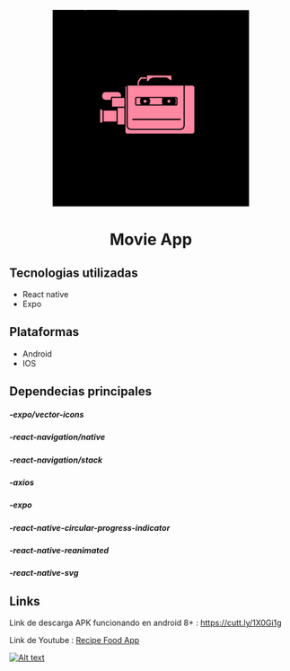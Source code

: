 <p align="center"><a href="https://github.com/Leancba/RecipeFood-App/"><img width="350" src="https://github.com/Leancba/Movie-App/blob/main/assets/icon.png" alt="lx-music logo"></a></p>


<h1 align="center">Movie App</h1>

<h2> Tecnologias utilizadas </h2>

- React native
- Expo

<h2> Plataformas </h2>

- Android
- IOS

<h2> Dependecias principales </h2>

##### -expo/vector-icons
##### -react-navigation/native
##### -react-navigation/stack
##### -axios
##### -expo
##### -react-native-circular-progress-indicator
##### -react-native-reanimated
##### -react-native-svg

<h2> Links </h2>

Link de descarga APK funcionando en android 8+ : https://cutt.ly/1X0Gi1g

Link de Youtube :  [Recipe Food App](https://www.youtube.com/watch?v=HZLw6Dt05nA)

[![Alt text](https://img.youtube.com/vi/HZLw6Dt05nA/0.jpg)](https://www.youtube.com/watch?v=HZLw6Dt05nA)
